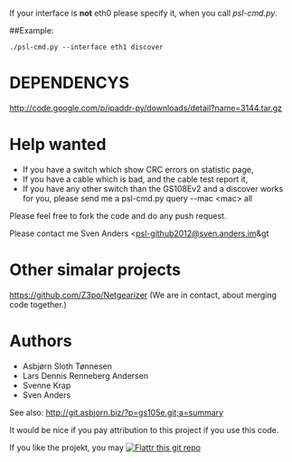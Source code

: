 


If your interface is **not** eth0 please specify it, when you call *psl-cmd.py*.

##Example:

    ./psl-cmd.py --interface eth1 discover

# DEPENDENCYS


http://code.google.com/p/ipaddr-py/downloads/detail?name=3144.tar.gz

# Help wanted

* If you have a switch which show CRC errors on statistic page,
* If you have a cable which is bad, and the cable test report it,
* If you have any other switch than the GS108Ev2 and a discover works for you, please send me a psl-cmd.py query --mac &lt;mac&gt; all

Please feel free to fork the code and do any push request.

Please contact me Sven Anders &lt;psl-github2012@sven.anders.im&gt

# Other simalar projects

https://github.com/Z3po/Netgearizer (We are in contact, about merging code together.)

# Authors

* Asbjørn Sloth Tønnesen 
* Lars Dennis Renneberg Andersen
* Svenne Krap
* Sven Anders

See also: http://git.asbjorn.biz/?p=gs105e.git;a=summary

It would be nice if you pay attribution to this project if you use this code.

If you like the projekt, you may [![Flattr this git repo](http://api.flattr.com/button/flattr-badge-large.png)](https://flattr.com/submit/auto?user_id=tabacha&url=https://github.com/tabacha/ProSafeLinux&title=ProSafeLinux&language=&tags=github&category=software)